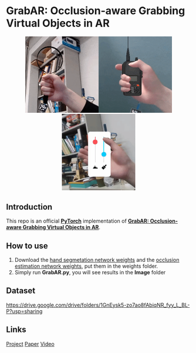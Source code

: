 # GrabAR: Occlusion-aware Grabbing Virtual Objects in AR

<p align="middle">
    <img src="res/loupe.gif" width="200"><img src="res/radio.gif" width="200"><img src="res/phone.gif" width="200">
</p>


##  Introduction

This repo is an official **[PyTorch](https://pytorch.org/)** implementation of [**GrabAR: Occlusion-aware Grabbing Virtual Objects in AR**](https://wbstx.github.io/grabar/).

## How to use

1. Download the [hand segmetation network weights](https://drive.google.com/file/d/1LVsDIP3pYUHDmSsZobtPgQ1pDrNbVLwq/view?usp=sharing) and the [occlusion estimation network weights](https://drive.google.com/file/d/1IHJJaGDoG7cgpZWO-81gOfjxY0Si2tDE/view?usp=sharing), put them in the weights folder.
2. Simply run **GrabAR.py**, you will see results in the **Image** folder

## Dataset

https://drive.google.com/drive/folders/1GnEysk5-zo7ao8fAbiqNR_fyy_L_BL-P?usp=sharing

## Links

[Project](https://wbstx.github.io/grabar/) [Paper](https://arxiv.org/abs/1912.10637) [Video](https://youtu.be/zixCh8GzTzE)

